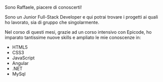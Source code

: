 Sono Raffaele, piacere di conoscerti!

Sono un Junior Full-Stack Developer e qui potrai trovare i progetti ai quali ho lavorato,
sia di gruppo che singolarmente.

Nel corso di questi mesi, grazie ad un corso intensivo con Epicode, ho imparato tantissime
nuove skills e ampliato le mie conoscenze in:
- HTML5
- CSS3
- JavaScript
- Angular
- .NET
- MySql


